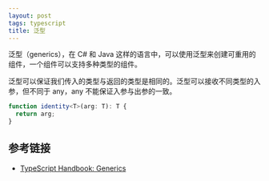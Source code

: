 ```yaml
---
layout: post
tags: typescript
title: 泛型
---
```


泛型（generics），在 C# 和 Java 这样的语言中，可以使用泛型来创建可重用的组件，一个组件可以支持多种类型的组件。

泛型可以保证我们传入的类型与返回的类型是相同的。泛型可以接收不同类型的入参，但不同于 any，any 不能保证入参与出参的一致。

```typescript
function identity<T>(arg: T): T {
  return arg;
}
```

## 参考链接

- [TypeScript Handbook: Generics](https://www.typescriptlang.org/docs/handbook/2/generics.html)
